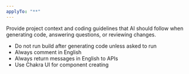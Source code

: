 ```yaml
---
applyTo: "**"
---
```


Provide project context and coding guidelines that AI should follow when generating code, answering questions, or reviewing changes.

- Do not run build after generating code unless asked to run
- Always comment in English
- Always return messages in English to APIs
- Use Chakra UI for component creating
